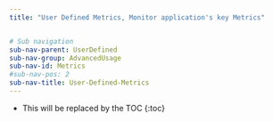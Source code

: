 ```yaml
---
title: "User Defined Metrics, Monitor application's key Metrics"


# Sub navigation
sub-nav-parent: UserDefined
sub-nav-group: AdvancedUsage
sub-nav-id: Metrics
#sub-nav-pos: 2
sub-nav-title: User-Defined-Metrics
---
```


* This will be replaced by the TOC
{:toc}
